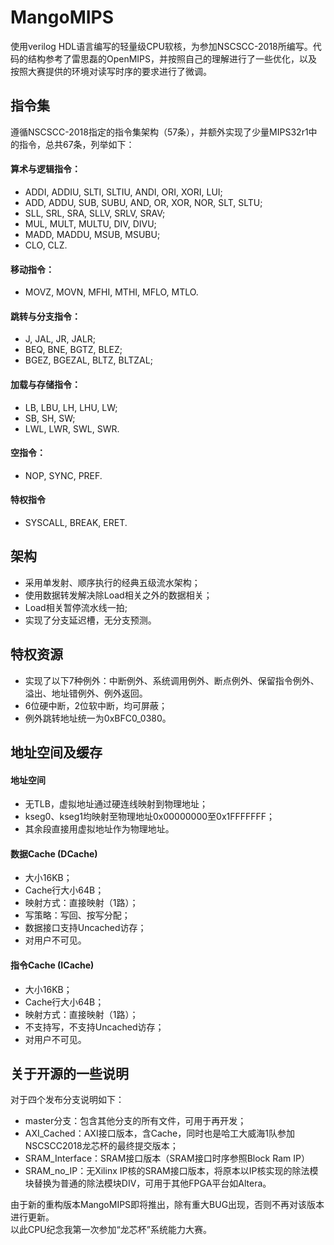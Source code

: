 # MangoMIPS  
使用verilog HDL语言编写的轻量级CPU软核，为参加NSCSCC-2018所编写。代码的结构参考了雷思磊的OpenMIPS，并按照自己的理解进行了一些优化，以及按照大赛提供的环境对读写时序的要求进行了微调。

## 指令集
遵循NSCSCC-2018指定的指令集架构（57条），并额外实现了少量MIPS32r1中的指令，总共67条，列举如下：

#### 算术与逻辑指令： 
- ADDI, ADDIU, SLTI, SLTIU, ANDI, ORI, XORI, LUI;
- ADD, ADDU, SUB, SUBU, AND, OR, XOR, NOR, SLT, SLTU;
- SLL, SRL, SRA, SLLV, SRLV, SRAV;
- MUL, MULT, MULTU, DIV, DIVU;
- MADD, MADDU, MSUB, MSUBU;
- CLO, CLZ.

#### 移动指令：
- MOVZ, MOVN, MFHI, MTHI, MFLO, MTLO.

#### 跳转与分支指令：
- J, JAL, JR, JALR;
- BEQ, BNE, BGTZ, BLEZ;
- BGEZ, BGEZAL, BLTZ, BLTZAL;  

#### 加载与存储指令：
- LB, LBU, LH, LHU, LW;
- SB, SH, SW;
- LWL, LWR, SWL, SWR.

#### 空指令：
- NOP, SYNC, PREF.

#### 特权指令
- SYSCALL, BREAK, ERET.

## 架构 
- 采用单发射、顺序执行的经典五级流水架构；
- 使用数据转发解决除Load相关之外的数据相关；
- Load相关暂停流水线一拍;
- 实现了分支延迟槽，无分支预测。

## 特权资源
- 实现了以下7种例外：中断例外、系统调用例外、断点例外、保留指令例外、溢出、地址错例外、例外返回。
- 6位硬中断，2位软中断，均可屏蔽；
- 例外跳转地址统一为0xBFC0_0380。

## 地址空间及缓存

#### 地址空间
- 无TLB，虚拟地址通过硬连线映射到物理地址；
- kseg0、kseg1均映射至物理地址0x00000000至0x1FFFFFFF；
- 其余段直接用虚拟地址作为物理地址。

#### 数据Cache (DCache) 
- 大小16KB；
- Cache行大小64B；
- 映射方式：直接映射（1路）；
- 写策略：写回、按写分配；
- 数据接口支持Uncached访存；
- 对用户不可见。

#### 指令Cache (ICache)
- 大小16KB；
- Cache行大小64B；
- 映射方式：直接映射（1路）；
- 不支持写，不支持Uncached访存；
- 对用户不可见。

## 关于开源的一些说明
对于四个发布分支说明如下：
- master分支：包含其他分支的所有文件，可用于再开发；
- AXI_Cached：AXI接口版本，含Cache，同时也是哈工大威海1队参加NSCSCC2018龙芯杯的最终提交版本；
- SRAM_Interface：SRAM接口版本（SRAM接口时序参照Block Ram IP）
- SRAM_no_IP：无Xilinx IP核的SRAM接口版本，将原本以IP核实现的除法模块替换为普通的除法模块DIV，可用于其他FPGA平台如Altera。

由于新的重构版本MangoMIPS即将推出，除有重大BUG出现，否则不再对该版本进行更新。  
以此CPU纪念我第一次参加“龙芯杯”系统能力大赛。
